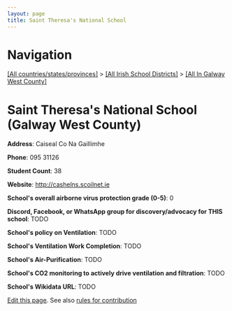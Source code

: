 ```yaml
---
layout: page
title: Saint Theresa's National School
---
```

# Navigation

[[All countries/states/provinces]](../../..) > [[All Irish School Districts]](../..) > [[All In Galway West County]](..)

# Saint Theresa's National School (Galway West County)

**Address**: Caiseal Co Na Gaillimhe

**Phone**: 095 31126

**Student Count**: 38

**Website**: <http://cashelns.scoilnet.ie>

**School's overall airborne virus protection grade (0-5)**: 0

**Discord, Facebook, or WhatsApp group for discovery/advocacy for THIS school**: TODO

**School's policy on Ventilation**: TODO

**School's Ventilation Work Completion**: TODO

**School's Air-Purification**: TODO

**School's CO2 monitoring to actively drive ventilation and filtration**: TODO

**School's Wikidata URL**: TODO


[Edit this page](https://github.com/ventilate-schools/Ireland/edit/main/./Galway_West_County/Saint_Theresa's_National_School.md). See also [rules for contribution](../../../contribution-rules/)